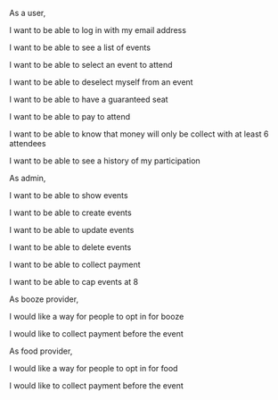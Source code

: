 As a user,

I want to be able to log in with my email address

I want to be able to see a list of events

I want to be able to select an event to attend

I want to be able to deselect myself from an event

I want to be able to have a guaranteed seat

I want to be able to pay to attend

I want to be able to know that money will only be collect with at least 6 attendees

I want to be able to see a history of my participation


As admin,

I want to be able to show events

I want to be able to create events

I want to be able to update events

I want to be able to delete events

I want to be able to collect payment

I want to be able to cap events at 8


As booze provider,

I would like a way for people to opt in for booze

I would like to collect payment before the event


As food provider,

I would like a way for people to opt in for food

I would like to collect payment before the event
